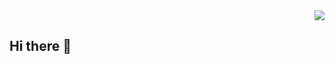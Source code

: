 <div align="right">
 <a href="https://github.com/antonkomarev/github-profile-views-counter">
    <img src="https://komarev.com/ghpvc/?username=Atharv7901&style=for-the-badge">
</a>
</div>


## Hi there 👋

<!--
**Atharv7901/Atharv7901** is a ✨ _special_ ✨ repository because its `README.md` (this file) appears on your GitHub profile.
<p align='center'>
  <img align="center" src="https://raw.githubusercontent.com/Atharv7901/Basic-LoginPage-FireBaseIN/master/github_stats.svg"
</p>

Here are some ideas to get you started:

- 🔭 I’m currently working on ...
- 🌱 I’m currently learning ...
- 👯 I’m looking to collaborate on ...
- 🤔 I’m looking for help with ...
- 💬 Ask me about ...
- 📫 How to reach me: ...
- 😄 Pronouns: ...
- ⚡ Fun fact: ...
-->
